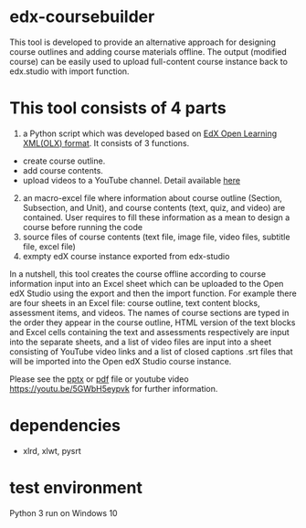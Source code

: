 # edx-coursebuilder

This tool is developed to provide an alternative approach for designing course outlines and adding course materials offline. The output (modified course) can be easily used to upload full-content course instance back to edx.studio with import function.    

# This tool consists of 4 parts

1) a Python script which was developed based on [EdX Open Learning XML(OLX) format](http://edx.readthedocs.io/projects/edx-open-learning-xml/en/latest/). It consists of 3 functions.
  * create course outline. 
  * add course contents. 
  * upload videos to a YouTube channel. Detail available [here](https://github.com/TokyoTechX/youtube-batch-upload)
2) an macro-excel file where information about course outline (Section, Subsection, and Unit), and course contents (text, quiz, and video) are contained. User requires to fill these information as a mean to design a course before running the code 
3) source files of course contents (text file, image file, video files, subtitle file, excel file) 
4) exmpty edX course instance exported from edx-studio 

In a nutshell, this tool creates the course offline according to course information input into an Excel sheet which can be uploaded to the Open edX Studio using the export and then the import function. For example there are four sheets in an Excel file: course outline, text content blocks, assessment items, and videos. The names of course sections are typed in the order they appear in the course outline, HTML version of the text blocks and Excel cells containing the text and assessments respectively are input into the separate sheets, and a list of video files are input into a sheet consisting of YouTube video links and a list of closed captions .srt files that will be imported into the Open edX Studio course instance. 

Please see the [pptx](https://github.com/TokyoTechX/edx-coursebuilder/blob/master/course_builder.pptx) or [pdf](https://github.com/TokyoTechX/edx-coursebuilder/blob/master/course_builder.pdf) file or youtube video https://youtu.be/5GWbH5eypvk for further information.


# dependencies
- xlrd, xlwt, pysrt


# test environment
Python 3 run on Windows 10 




